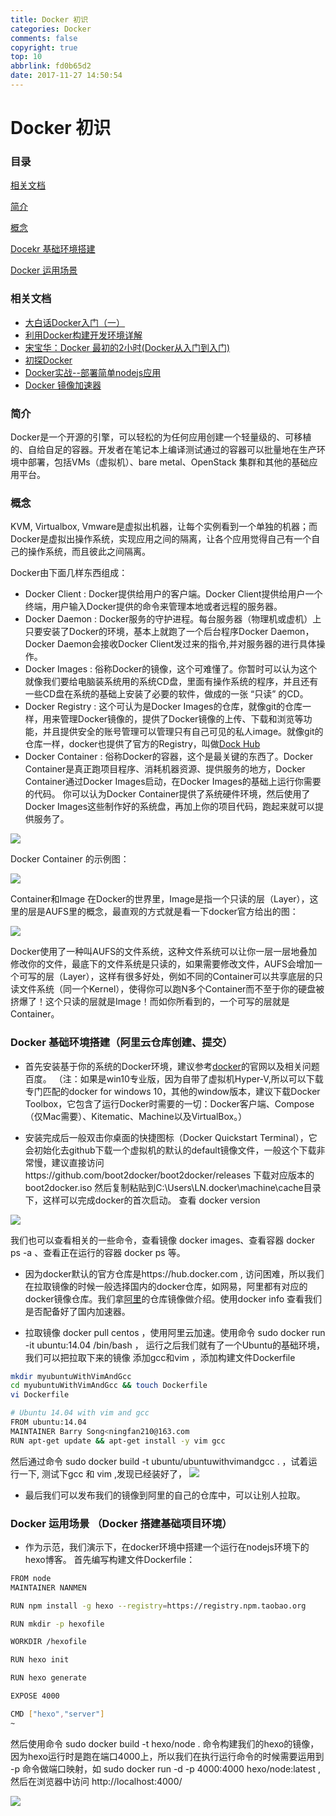 ```yaml
---
title: Docker 初识
categories: Docker
comments: false
copyright: true
top: 10
abbrlink: fd0b65d2
date: 2017-11-27 14:50:54
---
```


# Docker 初识

### 目录

[相关文档](#相关文档)

[简介](#简介)

[概念](#概念)

[Docekr 基础环境搭建](#基础环境搭建)

[Docker 运用场景](#运用场景)

### <a id="相关文档"></a>相关文档

- [大白话Docker入门（一）](https://yq.aliyun.com/articles/63035?utm_campaign=wenzhang&utm_medium=article&utm_source=QQ-qun&utm_content=m_7538)
- [利用Docker构建开发环境详解](http://www.linuxidc.com/Linux/2014-10/107969.htm)
- [宋宝华：Docker 最初的2小时(Docker从入门到入门)](http://blog.csdn.net/21cnbao/article/details/56275456)
- [初探Docker](https://aotu.io/notes/2016/02/27/docker/index.html)
- [Docker实战--部署简单nodejs应用](https://www.cnblogs.com/liusc/p/docker_node.html)
- [Docker 镜像加速器](https://yq.aliyun.com/articles/29941)

### <a id="简介"></a>简介

Docker是一个开源的引擎，可以轻松的为任何应用创建一个轻量级的、可移植的、自给自足的容器。开发者在笔记本上编译测试通过的容器可以批量地在生产环境中部署，包括VMs（虚拟机）、bare metal、OpenStack 集群和其他的基础应用平台。

### <a id="概念"></a>概念

KVM, Virtualbox, Vmware是虚拟出机器，让每个实例看到一个单独的机器；而Docker是虚拟出操作系统，实现应用之间的隔离，让各个应用觉得自己有一个自己的操作系统，而且彼此之间隔离。

Docker由下面几样东西组成：

- Docker Client : Docker提供给用户的客户端。Docker Client提供给用户一个终端，用户输入Docker提供的命令来管理本地或者远程的服务器。
- Docker Daemon : Docker服务的守护进程。每台服务器（物理机或虚机）上只要安装了Docker的环境，基本上就跑了一个后台程序Docker Daemon，Docker Daemon会接收Docker Client发过来的指令,并对服务器的进行具体操作。
- Docker Images : 俗称Docker的镜像，这个可难懂了。你暂时可以认为这个就像我们要给电脑装系统用的系统CD盘，里面有操作系统的程序，并且还有一些CD盘在系统的基础上安装了必要的软件，做成的一张 “只读” 的CD。
- Docker Registry : 这个可认为是Docker Images的仓库，就像git的仓库一样，用来管理Docker镜像的，提供了Docker镜像的上传、下载和浏览等功能，并且提供安全的账号管理可以管理只有自己可见的私人image。就像git的仓库一样，docker也提供了官方的Registry，叫做[Dock Hub](http://hub.Docker.com)
- Docker Container : 俗称Docker的容器，这个是最关键的东西了。Docker Container是真正跑项目程序、消耗机器资源、提供服务的地方，Docker Container通过Docker Images启动，在Docker Images的基础上运行你需要的代码。 你可以认为Docker Container提供了系统硬件环境，然后使用了Docker Images这些制作好的系统盘，再加上你的项目代码，跑起来就可以提供服务了。

![](http://oyz8j0ezy.bkt.clouddn.com/docker_build.png)

<!--more-->

Docker Container 的示例图：

![](http://oyz8j0ezy.bkt.clouddn.com/docker_container.png)

Container和Image 在Docker的世界里，Image是指一个只读的层（Layer），这里的层是AUFS里的概念，最直观的方式就是看一下docker官方给出的图：

![](http://oyz8j0ezy.bkt.clouddn.com/dockercontainerandimage.png)

Docker使用了一种叫AUFS的文件系统，这种文件系统可以让你一层一层地叠加修改你的文件，最底下的文件系统是只读的，如果需要修改文件，AUFS会增加一个可写的层（Layer），这样有很多好处，例如不同的Container可以共享底层的只读文件系统（同一个Kernel），使得你可以跑N多个Container而不至于你的硬盘被挤爆了！这个只读的层就是Image！而如你所看到的，一个可写的层就是Container。

### <a id="基础环境搭建"></a>Docker 基础环境搭建（阿里云仓库创建、提交）

- 首先安装基于你的系统的Docker环境，建议参考[docker](http://www.docker.com/products/docker)的官网以及相关问题百度。
（注：如果是win10专业版，因为自带了虚拟机Hyper-V,所以可以下载专门匹配的docker for windows 10，其他的window版本，建议下载Docker Toolbox，它包含了运行Docker时需要的一切：Docker客户端、Compose（仅Mac需要）、Kitematic、Machine以及VirtualBox。）

- 安装完成后一般双击你桌面的快捷图标（Docker Quickstart Terminal），它会初始化去github下载一个虚拟机的默认的default镜像文件，一般这个下载非常慢，建议直接访问https://github.com/boot2docker/boot2docker/releases 下载对应版本的boot2docker.iso
然后复制粘贴到C:\Users\LN\.docker\machine\cache目录下，这样可以完成docker的首次启动。
查看 docker version 

![](http://oyz8j0ezy.bkt.clouddn.com/dockerversion.png)

我们也可以查看相关的一些命令，查看镜像 docker images、查看容器 docker ps -a 、查看正在运行的容器 docker ps 等。

- 因为docker默认的官方仓库是https://hub.docker.com , 访问困难，所以我们在拉取镜像的时候一般选择国内的docker仓库，如网易，阿里都有对应的docker镜像仓库。我们拿[阿里](https://dev.aliyun.com/search.html)的仓库镜像做介绍。使用docker info  查看我们是否配备好了国内加速器。

- 拉取镜像 docker pull centos ，使用阿里云加速。使用命令  sudo docker run -it ubuntu:14.04 /bin/bash ， 运行之后我们就有了一个Ubuntu的基础环境，我们可以把拉取下来的镜像 添加gcc和vim ，添加构建文件Dockerfile

```bash
mkdir myubuntuWithVimAndGcc
cd myubuntuWithVimAndGcc && touch Dockerfile
vi Dockerfile
```

```bash
# Ubuntu 14.04 with vim and gcc
FROM ubuntu:14.04
MAINTAINER Barry Song<ningfan210@163.com
RUN apt-get update && apt-get install -y vim gcc
```

然后通过命令 sudo docker build -t ubuntu/ubuntuwithvimandgcc . ，试着运行一下,
测试下gcc 和 vim ,发现已经装好了，
![](http://oyz8j0ezy.bkt.clouddn.com/ubuntuwithgcc.png)

- 最后我们可以发布我们的镜像到阿里的自己的仓库中，可以让别人拉取。

### <a id="运用场景"></a>Docker 运用场景 （Docker 搭建基础项目环境）

- 作为示范，我们演示下，在docker环境中搭建一个运行在nodejs环境下的hexo博客。
首先编写构建文件Dockerfile：

```bash
FROM node
MAINTAINER NANMEN

RUN npm install -g hexo --registry=https://registry.npm.taobao.org

RUN mkdir -p hexofile

WORKDIR /hexofile

RUN hexo init

RUN hexo generate

EXPOSE 4000

CMD ["hexo","server"]
~
```

然后使用命令 sudo docker build -t hexo/node . 命令构建我们的hexo的镜像，因为hexo运行时是跑在端口4000上，所以我们在执行运行命令的时候需要运用到 -p 命令做端口映射，如 
sudo docker run -d -p 4000:4000 hexo/node:latest ,然后在浏览器中访问 http://localhost:4000/ 

![](http://oyz8j0ezy.bkt.clouddn.com/dockerandhexo.png)
